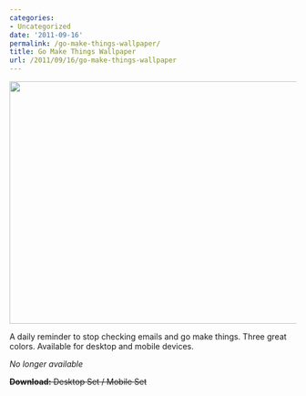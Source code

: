 ```yaml
---
categories:
- Uncategorized
date: '2011-09-16'
permalink: /go-make-things-wallpaper/
title: Go Make Things Wallpaper
url: /2011/09/16/go-make-things-wallpaper
---
```


<img src="https://gomakethings.com/wp-content/uploads/2011/09/Wallpaper.png" alt="" title="Wallpaper" width="560" height="425" class="aligncenter size-full wp-image-1506" />

A daily reminder to stop checking emails and go make things. Three great colors. Available for desktop and mobile devices.

<em>No longer available</em>

<del datetime="2012-04-19T12:05:15+00:00"><strong>Download:</strong> Desktop Set / Mobile Set</del>